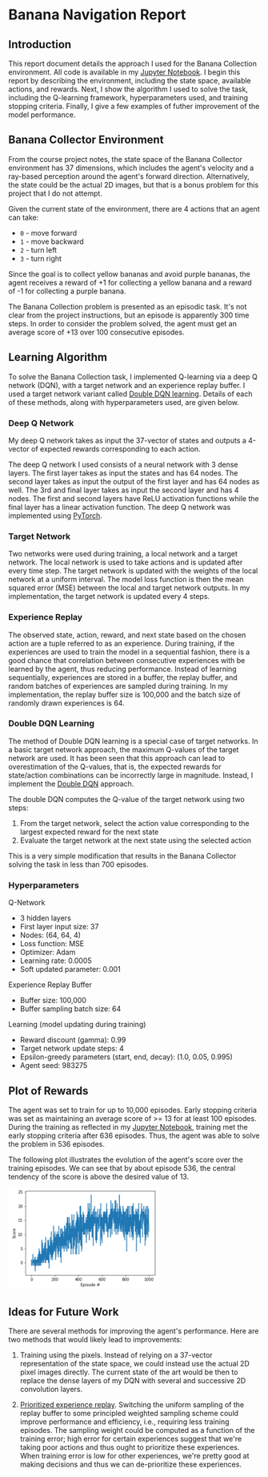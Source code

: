 # Banana Navigation Report

## Introduction
This report document details the approach I used for the Banana Collection environment. All code is available in my [Jupyter Notebook](https://github.com/donaldmusgrove/drlnd/blob/master/project1/Navigation.ipynb). I begin this report by describing the environment, including the state space, available actions, and rewards. Next, I show the algorithm I used to solve the task, including the Q-learning framework, hyperparameters used, and training stopping criteria. Finally, I give a few examples of futher improvement of the model performance.


## Banana Collector Environment
From the course project notes, the state space of the Banana Collector environment has 37 dimensions, which includes the agent's velocity and a ray-based perception around the agent's forward direction. Alternatively, the state could be the actual 2D images, but that is a bonus problem for this project that I do not attempt.

Given the current state of the environment, there are 4 actions that an agent can take:
- `0` - move forward 
- `1` - move backward
- `2` - turn left
- `3` - turn right

Since the goal is to collect yellow bananas and avoid purple bananas, the agent receives a reward of +1 for collecting a yellow banana and a reward of -1 for collecting a purple banana. 

The Banana Collection problem is presented as an episodic task. It's not clear from the project instructions, but an episode is apparently 300 time steps. In order to consider the problem solved, the agent must get an average score of +13 over 100 consecutive episodes. 


## Learning Algorithm
To solve the Banana Collection task, I implemented Q-learning via a deep Q network (DQN), with a target network and an experience replay buffer. I used a target network variant called [Double DQN learning](https://arxiv.org/pdf/1509.06461.pdf). Details of each of these methods, along with hyperparameters used, are given below.

### Deep Q Network
My deep Q network takes as input the 37-vector of states and outputs a 4-vector of expected rewards corresponding to each action. 

The deep Q network I used consists of a neural network with 3 dense layers. The first layer takes as input the states and has 64 nodes. The second layer takes as input the output of the first layer and has 64 nodes as well. The 3rd and final layer takes as input the second layer and has 4 nodes. The first and second layers have ReLU activation functions while the final layer has a linear activation function. The deep Q network was implemented using [PyTorch](https://pytorch.org/).

### Target Network
Two networks were used during training, a local network and a target network. The local network is used to take actions and is updated after every time step. The target network is updated with the weights of the local network at a uniform interval. The model loss function is then the mean squared error (MSE) between the local and target network outputs. In my implementation, the target network is updated every 4 steps.

### Experience Replay
The observed state, action, reward, and next state based on the chosen action are a tuple referred to as an experience. During training, if the experiences are used to train the model in a sequential fashion, there is a good chance that correlation between consecutive experiences with be learned by the agent, thus reducing performance. Instead of learning sequentially, experiences are stored in a buffer, the replay buffer, and random batches of experiences are sampled during training. In my implementation, the replay buffer size is 100,000 and the batch size of randomly drawn experiences is 64.


### Double DQN Learning
The method of Double DQN learning is a special case of target networks. In a basic target network approach, the maximum Q-values of the target network are used. It has been seen that this approach can lead to overestimation of the Q-values, that is, the expected rewards for state/action combinations can be incorrectly large in magnitude. Instead, I implement the [Double DQN](https://arxiv.org/pdf/1509.06461.pdf) approach.

The double DQN computes the Q-value of the target network using two steps: 
1. From the target network, select the action value corresponding to the largest expected reward for the next state
2. Evaluate the target network at the next state using the selected action

This is a very simple modification that results in the Banana Collector solving the task in less than 700 episodes.

### Hyperparameters
Q-Network

* 3 hidden layers
* First layer input size: 37
* Nodes: (64, 64, 4)
* Loss function: MSE
* Optimizer: Adam
* Learning rate: 0.0005
* Soft updated parameter: 0.001

Experience Replay Buffer

* Buffer size: 100,000
* Buffer sampling batch size: 64

Learning (model updating during training)

* Reward discount (gamma): 0.99
* Target network update steps: 4
* Epsilon-greedy parameters (start, end, decay): (1.0, 0.05, 0.995)
* Agent seed: 983275



## Plot of Rewards
The agent was set to train for up to 10,000 episodes. Early stopping criteria was set as maintaining an average score of >= 13 for at least 100 episodes. During the training as reflected in my [Jupyter Notebook](https://github.com/donaldmusgrove/drlnd/blob/master/project1/Navigation.ipynb), training met the early stopping criteria after 636 episodes. Thus, the agent was able to solve the problem in 536 episodes.

The following plot illustrates the evolution of the agent's score over the training episodes. We can see that by about episode 536, the central tendency of the score is above the desired value of 13.

<img src="https://github.com/donaldmusgrove/drlnd/blob/master/project1/episodes_vs_scores.PNG" width="300" >



## Ideas for Future Work
There are several methods for improving the agent's performance. Here are two methods that would likely lead to improvements:

1. Training using the pixels. Instead of relying on a 37-vector representation of the state space, we could instead use the actual 2D pixel images directly. The current state of the art would be then to replace the dense layers of my DQN with several and successive 2D convolution layers.

2. [Prioritized experience replay](https://arxiv.org/abs/1511.05952). Switching the uniform sampling of the replay buffer to some principled weighted sampling scheme could improve performance and efficiency, i.e., requiring less training episodes. The sampling weight could be computed as a function of the training error; high error for certain experiences suggest that we're taking poor actions and thus ought to prioritize these experiences. When training error is low for other experiences, we're pretty good at making decisions and thus we can de-prioritize these experiences.


